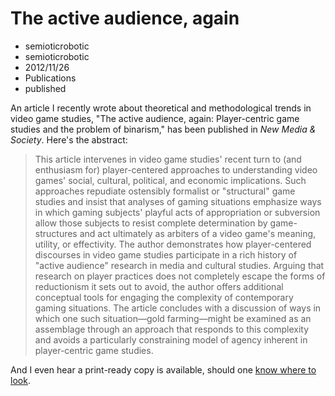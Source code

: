 # The active audience, again
- semioticrobotic
- semioticrobotic
- 2012/11/26
- Publications
- published

An article I recently wrote about theoretical and methodological trends in video game studies, "The active audience, again: Player-centric game studies and the problem of binarism," has been published in _New Media & Society_. Here's the abstract:

> This article intervenes in video game studies' recent turn to (and enthusiasm for) player-centered approaches to understanding video games' social, cultural, political, and economic implications. Such approaches repudiate ostensibly formalist or "structural" game studies and insist that analyses of gaming situations emphasize ways in which gaming subjects' playful acts of appropriation or subversion allow those subjects to resist complete determination by game-structures and act ultimately as arbiters of a video game's meaning, utility, or effectivity. The author demonstrates how player-centered discourses in video game studies participate in a rich history of "active audience" research in media and cultural studies. Arguing that research on player practices does not completely escape the forms of reductionism it sets out to avoid, the author offers additional conceptual tools for engaging the complexity of contemporary gaming situations. The article concludes with a discussion of ways in which one such situation—gold farming—might be examined as an assemblage through an approach that responds to this complexity and avoids a particularly constraining model of agency inherent in player-centric game studies.

And I even hear a print-ready copy is available, should one [know where to look](http://citeseerx.ist.psu.edu/viewdoc/download?doi=10.1.1.945.1236&rep=rep1&type=pdf).
